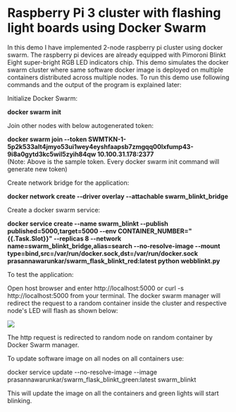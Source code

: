 <h1>Raspberry Pi 3 cluster with flashing light boards using Docker Swarm</h1>

In this demo I have implemented 2-node raspberry pi cluster using docker swarm. The raspberry pi devices are already equipped with Pimoroni Blinkt Eight super-bright RGB LED indicators chip. This demo simulates the docker swarm cluster where same software docker image is deployed on multiple containers distributed across multiple nodes. To run this demo use following commands and the output of the program is explained later:

Initialize Docker Swarm:

<b>docker swarm init</b>

Join other nodes with below autogenerated token:

<b>docker swarm join --token SWMTKN-1-5p2k533alt4jmyo53ui1wey4eyshfaapsb7zmgqq00lxfump43-9i8a0gytd3kc5wil5zyih84qw 10.100.31.178:2377</b><br>
(Note: Above is the sample token. Every docker swarm init command will generate new token)

Create network bridge for the application:

<b>docker network create --driver overlay --attachable swarm_blinkt_bridge</b>

Create a docker swarm service:

<b>docker service create --name swarm_blinkt --publish published=5000,target=5000 --env CONTAINER_NUMBER="{{.Task.Slot}}" --replicas 8 --network name=swarm_blinkt_bridge,alias=search --no-resolve-image --mount type=bind,src=/var/run/docker.sock,dst=/var/run/docker.sock prasannawarunkar/swarm_flask_blinkt_red:latest python webblinkt.py</b>	
	
To test the application:

Open host browser and enter http://localhost:5000 or curl -s http://localhost:5000 from your terminal. The docker swarm manager will redirect the request to a random container inside the cluster and respective node's LED will flash as shown below:


![](BlinktSwarm.gif)


The http request is redirected to random node on random container by Docker Swarm manager. 

To update software image on all nodes on all containers use:

docker service update --no-resolve-image --image prasannawarunkar/swarm_flask_blinkt_green:latest swarm_blinkt

This will update the image on all the containers and green lights will start blinking. 

